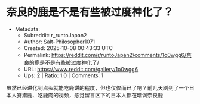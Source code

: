# 奈良的鹿是不是有些被过度神化了？

- Metadata:
  - Subreddit: r_runtoJapan2
  - Author: Salt-Philosopher1071
  - Created: 2025-10-08 00:43:33 UTC
  - Permalink: https://reddit.com/r/runtoJapan2/comments/1o0wgg6/奈良的鹿是不是有些被过度神化了/
  - URL: https://www.reddit.com/gallery/1o0wgg6
  - Ups: 2 | Ratio: 1.0 | Comments: 1


虽然已经进化到点头就能吃鹿饼的程度，但也仅仅而已了吧？前几天刷到了一个日本人狩猎鹿、吃鹿肉的视频，感觉留言区下的日本人都在暗讽奈良鹿

